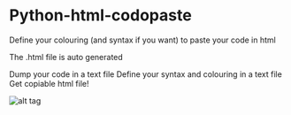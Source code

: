
# Python-html-codopaste
Define your colouring (and syntax if you want) to paste your code in html

The .html file is auto generated

Dump your code in a text file
Define your syntax and colouring in a text file
Get copiable html file!

![alt tag](https://raw.githubusercontent.com/abdur-rahmaanj/Python-html-codopaste/summary.png)
